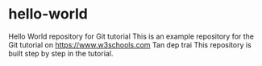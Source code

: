 # hello-world
Hello World repository for Git tutorial
This is an example repository for the Git tutorial on https://www.w3schools.com
Tan dep trai
This repository is built step by step in the tutorial.
